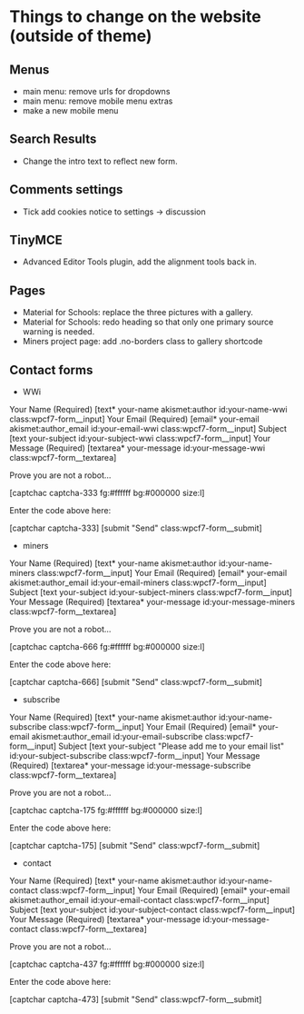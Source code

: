 # Things to change on the website (outside of theme)

## Menus

- main menu: remove urls for dropdowns
- main menu: remove mobile menu extras
- make a new mobile menu

## Search Results

- Change the intro text to reflect new form.

## Comments settings

- Tick add cookies notice to settings -> discussion

## TinyMCE

- Advanced Editor Tools plugin, add the alignment tools back in.

## Pages

- Material for Schools: replace the three pictures with a gallery.
- Material for Schools: redo heading so that only one primary source warning is needed.
- Miners project page: add .no-borders class to gallery shortcode

## Contact forms

- WWi

<label class="wpcf7-form__label" for="your-name-wwi">Your Name (Required)
[text* your-name akismet:author id:your-name-wwi class:wpcf7-form__input]
</label>
<label class="wpcf7-form__label" for="your-email-wwi">Your Email (Required)
[email* your-email akismet:author_email id:your-email-wwi class:wpcf7-form__input]
</label>
<label class="wpcf7-form__label" for="your-subject-wwi">Subject
[text your-subject id:your-subject-wwi class:wpcf7-form__input]
</label>
<label class="wpcf7-form__label" for="your-message-wwi">Your Message (Required)
[textarea* your-message id:your-message-wwi class:wpcf7-form__textarea]
</label>

<p class="wpcf7-form__p">Prove you are not a robot...</p>
[captchac captcha-333 fg:#ffffff bg:#000000 size:l]
<p>Enter the code above here:</p>
[captchar captcha-333]
[submit "Send" class:wpcf7-form__submit]

- miners

<label class="wpcf7-form__label" for="your-name-miners">Your Name (Required)
[text* your-name akismet:author id:your-name-miners class:wpcf7-form__input]
</label>
<label class="wpcf7-form__label" for="your-email-miners">Your Email (Required)
[email* your-email akismet:author_email id:your-email-miners class:wpcf7-form__input]
</label>
<label class="wpcf7-form__label" for="your-subject-miners">Subject
[text your-subject id:your-subject-miners class:wpcf7-form__input]
</label>
<label class="wpcf7-form__label" for="your-message-miners">Your Message (Required)
[textarea* your-message id:your-message-miners class:wpcf7-form__textarea]
</label>

<p class="wpcf7-form__p">Prove you are not a robot...</p>
[captchac captcha-666 fg:#ffffff bg:#000000 size:l]
<p class="wpcf7-form__p">Enter the code above here:</p>
[captchar captcha-666]
[submit "Send" class:wpcf7-form__submit]

- subscribe

<label class="wpcf7-form__label" for="your-name-subscribe">Your Name (Required)
[text* your-name akismet:author id:your-name-subscribe class:wpcf7-form__input]
</label>
<label class="wpcf7-form__label" for="your-email-subscribe">Your Email (Required)
[email* your-email akismet:author_email id:your-email-subscribe class:wpcf7-form__input]
</label>
<label class="wpcf7-form__label" for="your-subject">Subject
[text your-subject "Please add me to your email list" id:your-subject-subscribe class:wpcf7-form__input]
</label>
<label class="wpcf7-form__label" for="your-message-subscribe">Your Message (Required)
[textarea* your-message id:your-message-subscribe class:wpcf7-form__textarea]
</label>

<p class="wpcf7-form__p">Prove you are not a robot...</p>
[captchac captcha-175 fg:#ffffff bg:#000000 size:l]
<p class="wpcf7-form__p">Enter the code above here:</p>
[captchar captcha-175]
[submit "Send" class:wpcf7-form__submit]

- contact

<label class="wpcf7-form__label" for="your-name-contact">Your Name (Required)
[text* your-name akismet:author id:your-name-contact class:wpcf7-form__input]
</label>
<label class="wpcf7-form__label" for="your-email-contact">Your Email (Required)
[email* your-email akismet:author_email id:your-email-contact class:wpcf7-form__input]
</label>
<label class="wpcf7-form__label" for="your-subject-contact">Subject
[text your-subject id:your-subject-contact class:wpcf7-form__input]
</label>
<label class="wpcf7-form__label" for="your-message-contact">Your Message (Required)
[textarea* your-message id:your-message-contact class:wpcf7-form__textarea]
</label>

<p class="wpcf7-form__p">Prove you are not a robot...</p>
[captchac captcha-437 fg:#ffffff bg:#000000 size:l]
<p class="wpcf7-form__p">Enter the code above here:</p>
[captchar captcha-473]
[submit "Send" class:wpcf7-form__submit]
